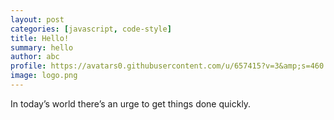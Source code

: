 ```yaml
---
layout: post
categories: [javascript, code-style]
title: Hello!
summary: hello
author: abc
profile: https://avatars0.githubusercontent.com/u/657415?v=3&amp;s=460
image: logo.png
---
```


<!-- {% highlight ruby %}
Name
Date
Place 
{% endhighlight %} -->


In today’s world there’s an urge to get things done quickly. 